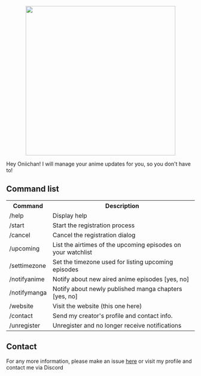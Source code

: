 <p align="center">
  <img src="https://cherryleafroad.github.io/KobatoBot/assets/kobato.jpg" width="400" height="400">
</p>

Hey Oniichan! I will manage your anime updates for you, so you don't have to!

## Command list
<table>
    <tr>
        <th>Command</th>
        <th>Description</th>
    </tr>
    <tr>
        <td>/help</td>
        <td>Display help</td>
    </tr>
    <tr>
        <td>/start</td>
        <td>Start the registration process</td>
    </tr>
    <tr>
        <td>/cancel</td>
        <td>Cancel the registration dialog</td>
    </tr>
    <tr>
        <td>/upcoming</td>
        <td>List the airtimes of the upcoming episodes on your watchlist</td>
    </tr>
    <tr>
        <td>/settimezone</td>
        <td>Set the timezone used for listing upcoming episodes</td>
    </tr>
    <tr>
        <td>/notifyanime</td>
        <td>Notify about new aired anime episodes [yes, no]</td>
    </tr>
    <tr>
        <td>/notifymanga</td>
        <td>Notify about newly published manga chapters [yes, no]</td>
    </tr>
    <tr>
        <td>/website</td>
        <td>Visit the website (this one here)</td>
    </tr>
    <tr>
        <td>/contact</td>
        <td>Send my creator's profile and contact info.</td>
    </tr>
    <tr>
        <td>/unregister</td>
        <td>Unregister and no longer receive notifications</td>
    </tr>

</table>

## Contact
For any more information, please make an issue [here](https://github.com/cherryleafroad/KobatoBot) or visit my profile and contact me via Discord
